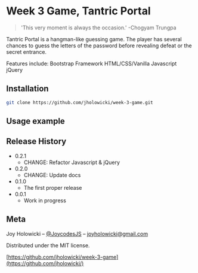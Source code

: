 # Week 3 Game, Tantric Portal
> 'This very moment is always the occasion.' -Chogyam Trungpa



Tantric Portal is a hangman-like guessing game. The player has several chances to guess the letters of the password before revealing defeat or the secret entrance.

Features include:
Bootstrap Framework
HTML/CSS/Vanilla Javascript
jQuery




## Installation

```sh
git clone https://github.com/jholowicki/week-3-game.git
```

## Usage example






## Release History

* 0.2.1
    * CHANGE: Refactor Javascript & jQuery
* 0.2.0
    * CHANGE: Update docs
* 0.1.0
    * The first proper release
* 0.0.1
    * Work in progress

## Meta

Joy Holowicki – [@JoycodesJS](https://twitter.com/joycodesjs) – joyholowicki@gmail.com

Distributed under the MIT license. 

[https://github.com/jholowicki/week-3-game](https://github.com/jholowicki/)